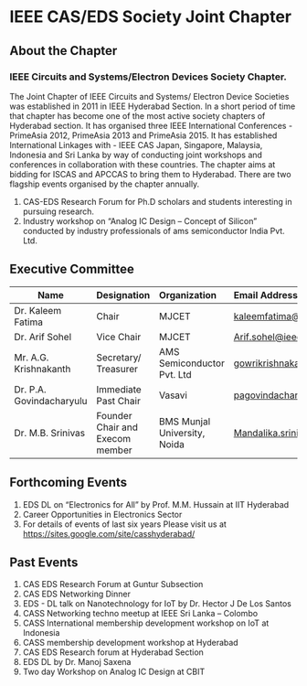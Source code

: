 # IEEE CAS/EDS Society Joint Chapter

## About the Chapter
### IEEE Circuits and Systems/Electron Devices Society Chapter.
The Joint Chapter of IEEE Circuits and Systems/ Electron Device Societies was established in 2011 in IEEE Hyderabad Section. In a short period of time that chapter has become one of the most active society chapters of Hyderabad section. It has organised three IEEE International Conferences - PrimeAsia 2012, PrimeAsia 2013 and PrimeAsia 2015.  It has established International Linkages with - IEEE CAS Japan, Singapore, Malaysia, Indonesia and Sri Lanka by way of conducting joint workshops and conferences in collaboration with these countries. The chapter aims at bidding for ISCAS and APCCAS to bring them to Hyderabad. There are two flagship events organised by the chapter annually.

1. CAS-EDS Research Forum for Ph.D scholars and students interesting in pursuing research. 
2. Industry workshop on “Analog IC Design – Concept of Silicon” conducted by industry professionals of ams semiconductor India Pvt. Ltd. 

## Executive Committee

| Name                     | Designation                     | Organization                 | Email Address                     |
| -------------------------|:--------------------------------| :--------------------------- | :-------------------------------- |
| Dr. Kaleem Fatima        | Chair                           | MJCET                        | kaleemfatima@gmail.com            |
| Dr. Arif Sohel           | Vice Chair                      | MJCET                        | Arif.sohel@ieee.org               |
| Mr. A.G. Krishnakanth    | Secretary/ Treasurer            | AMS Semiconductor Pvt. Ltd   | gowrikrishnakanthavalur@gmail.com |
| Dr. P.A. Govindacharyulu | Immediate Past Chair            | Vasavi                       | pagovindacharyulu@yahoo.com       |
| Dr. M.B. Srinivas        | Founder Chair and Execom member | BMS Munjal University, Noida | Mandalika.srinivas@gmail.com      |


## Forthcoming Events
1. EDS DL on “Electronics for All” by Prof. M.M. Hussain at IIT Hyderabad
2. Career Opportunities in Electronics Sector 
3. For details of events of last six years Please visit us at https://sites.google.com/site/casshyderabad/

## Past Events
1. CAS EDS Research Forum at Guntur Subsection
2. CAS EDS Networking Dinner
3. EDS - DL talk on Nanotechnology for IoT by Dr. Hector J De Los Santos
4. CASS Networking techno meetup at IEEE Sri Lanka – Colombo
5. CASS International membership development workshop on IoT at Indonesia
6. CASS membership development workshop at Hyderabad
7. CAS EDS Research forum at Hyderabad Section
8. EDS DL by Dr. Manoj Saxena
9. Two day Workshop on Analog IC Design at CBIT